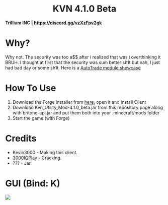 <h1 align="center">KVN 4.1.0 Beta</h1>

**Trillium INC | https://discord.gg/vzXzFpv2gk**

# Why?
Why not. The security was too a$$ after i realized that was i overthinking it BRUH. I thought at first that the security was sum better sh1t but nah, I just had bad day or some sh1t. Here is a [AutoTrade module showcase](https://www.youtube.com/watch?v=IckqRyHhcx8)

[1]: https://github.com/3000IQPlay
[2]: https://github.com/ethaanol

# How To Use

1. Download the Forge Installer from [here](https://files.minecraftforge.net/net/minecraftforge/forge/index_1.12.2.html), open it and Install Client
2. Download Kvn_Utility_Mod-4.1.0_beta.jar from this repository page along with britone-api.jar and put them both into your .minecraft/mods folder
3. Start the game (with Forge)

# Credits
- Kevin3000 - Making this client.
- [3000IQPlay][1] - Cracking.
- ??? - Jar.

# GUI (Bind: K)

<img src="https://media.discordapp.net/attachments/1165553952109117461/1205966342742868088/Dzh6tvK.png?ex=65da4aad&is=65c7d5ad&hm=fcf5312dda3f9318516bf5895194c07251fff61d02b9e7106fa2a0677fd42ade&=&format=webp&quality=lossless&width=1662&height=934">
